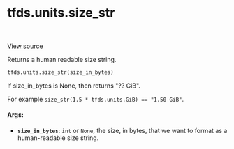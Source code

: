 <div itemscope itemtype="http://developers.google.com/ReferenceObject">
<meta itemprop="name" content="tfds.units.size_str" />
<meta itemprop="path" content="Stable" />
</div>

# tfds.units.size_str

<!-- Insert buttons and diff -->

<table class="tfo-notebook-buttons tfo-api" align="left">
</table>

<a target="_blank" href="https://github.com/tensorflow/datasets/tree/master/tensorflow_datasets/core/units.py">View
source</a>

Returns a human readable size string.

``` python
tfds.units.size_str(size_in_bytes)
```

<!-- Placeholder for "Used in" -->

If size_in_bytes is None, then returns "?? GiB".

For example `size_str(1.5 * tfds.units.GiB) == "1.50 GiB"`.

#### Args:

*   <b>`size_in_bytes`</b>: `int` or `None`, the size, in bytes, that we want to
    format as a human-readable size string.
